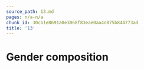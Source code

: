 ```yaml
---
source_path: 13.md
pages: n/a-n/a
chunk_id: 30cb1e8691a0e3068f83eae0aa4d875b844773ad
title: '13'
---
```

# Gender composition

